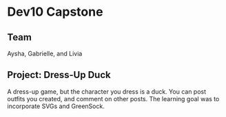 # Dev10 Capstone

## Team
Aysha, Gabrielle, and Livia

## Project: Dress-Up Duck
A dress-up game, but the character you dress is a duck.
You can post outfits you created, and comment on other posts.
The learning goal was to incorporate SVGs and GreenSock.
